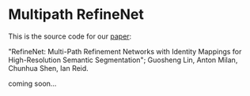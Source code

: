 # Multipath RefineNet
This is the source code for our [paper](https://arxiv.org/abs/1611.06612):

"RefineNet: Multi-Path Refinement Networks with Identity Mappings for High-Resolution Semantic Segmentation";
Guosheng Lin, Anton Milan, Chunhua Shen, Ian Reid.


coming soon...


